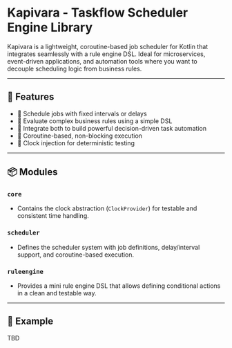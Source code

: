 # Kapivara - Taskflow Scheduler Engine Library

Kapivara is a lightweight, coroutine-based job scheduler for Kotlin that integrates seamlessly with a rule engine DSL. Ideal for microservices, event-driven applications, and automation tools where you want to decouple scheduling logic from business rules.

---

## 🚀 Features

- 📆 Schedule jobs with fixed intervals or delays
- 🧠 Evaluate complex business rules using a simple DSL
- 🔄 Integrate both to build powerful decision-driven task automation
- 🔧 Coroutine-based, non-blocking execution
- 🧪 Clock injection for deterministic testing

---

## 📦 Modules

### `core`
- Contains the clock abstraction (`ClockProvider`) for testable and consistent time handling.

### `scheduler`
- Defines the scheduler system with job definitions, delay/interval support, and coroutine-based execution.

### `ruleengine`
- Provides a mini rule engine DSL that allows defining conditional actions in a clean and testable way.

---

## 🔧 Example
TBD
